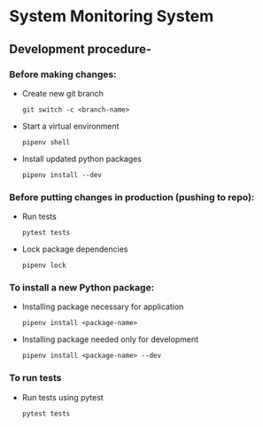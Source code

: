 # System Monitoring System

## Development procedure-

### Before making changes:

- Create new git branch

  `git switch -c <branch-name>`

- Start a virtual environment

  `pipenv shell`

- Install updated python packages

  `pipenv install --dev`

### Before putting changes in production (pushing to repo):

- Run tests

  `pytest tests`

- Lock package dependencies

  `pipenv lock`

### To install a new Python package:

- Installing package necessary for application

  `pipenv install <package-name>`

- Installing package needed only for development

  `pipenv install <package-name> --dev`

### To run tests

- Run tests using pytest

  `pytest tests`
